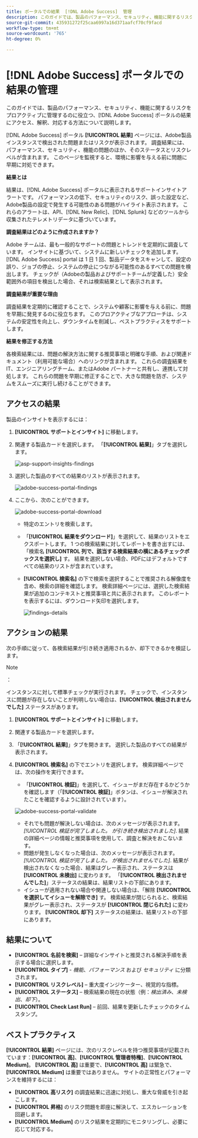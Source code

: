 ```yaml
---
title: ポータルでの結果  [!DNL Adobe Success]  管理
description: このガイドでは、製品のパフォーマンス、セキュリティ、機能に関するリスクをプロアクティブに管理するのに役立つ、 [!DNL Adobe Success]  ポータルの結果にアクセス、解釈、対応する方法について説明します。
source-git-commit: 435931272f25caa6997a16d371aafcf70cf9facd
workflow-type: tm+mt
source-wordcount: '765'
ht-degree: 0%

---
```


# [!DNL Adobe Success] ポータルでの結果の管理

このガイドでは、製品のパフォーマンス、セキュリティ、機能に関するリスクをプロアクティブに管理するのに役立つ、[!DNL Adobe Success] ポータルの結果にアクセス、解釈、対応する方法について説明します。

[!DNL Adobe Success] ポータル **[!UICONTROL 結果]** ページには、Adobe製品インスタンスで検出された問題またはリスクが表示されます。 調査結果には、パフォーマンス、セキュリティ、機能の問題のほか、そのステータスとリスクレベルが含まれます。 このページを監視すると、環境に影響を与える前に問題に早期に対処できます。

**結果とは**

結果は、[!DNL Adobe Success] ポータルに表示されるサポートインサイトアラートです。 パフォーマンスの低下、セキュリティのリスク、誤った設定など、Adobe製品の設定で発生する可能性のある問題がハイライト表示されます。 これらのアラートは、API、[!DNL New Relic]、[!DNL Splunk] などのツールから収集されたテレメトリデータに基づいています。

**調査結果はどのように作成されますか？**

Adobe チームは、最も一般的なサポートの問題とトレンドを定期的に調査しています。 インサイトに基づいて、システムに新しいチェックを追加します。 [!DNL Adobe Success] portal は 1 日 1 回、製品データをスキャンして、設定の誤り、ジョブの停止、システムの停止につながる可能性のあるすべての問題を検出します。 チェックが（Adobeの製品およびサポートチームが定義した）安全範囲外の項目を検出した場合、それは検索結果として表示されます。

**調査結果が重要な理由**

調査結果を定期的に確認することで、システムや顧客に影響を与える前に、問題を早期に発見するのに役立ちます。 このプロアクティブなアプローチは、システムの安定性を向上し、ダウンタイムを削減し、ベストプラクティスをサポートします。

**結果を修正する方法**

各検索結果には、問題の解決方法に関する推奨事項と明確な手順、および関連ドキュメント（利用可能な場合）へのリンクが含まれます。 これらの調査結果を IT、エンジニアリングチーム、またはAdobe パートナーと共有し、連携して対処します。 これらの問題を早期に修正することで、大きな問題を防ぎ、システムをスムーズに実行し続けることができます。


## アクセスの結果

製品のインサイトを表示するには：

1. **[!UICONTROL サポートとインサイト]** に移動します。
1. 関連する製品カードを選択します。 「**[!UICONTROL 結果]**」タブを選択します。

   ![asp-support-insights-findings](../../assets/asp-support-inisghts-findings.png)


1. 選択した製品のすべての結果のリストが表示されます。

   ![adobe-success-portal-findings](../../assets/adobe-success-portal-findings.png)

1. ここから、次のことができます。

   ![adobe-success-portal-download](../../assets/adobe-success-portal-download.png)

   * 特定のエントリを検索します。
   * 「**[!UICONTROL 結果をダウンロード]**」を選択して、結果のリストをエクスポートします。 1 つの検索結果に対してレポートを書き出すには、「検索名 **[!UICONTROL 列で、該当する検索結果の横にあるチェックボックスを選択し]** す。 結果を選択しない場合、PDFにはデフォルトですべての結果のリストが含まれています。
   * **[!UICONTROL 検索名]** の下で検索を選択することで推奨される解像度を含め、検索の詳細を確認します。 検索詳細ページには、選択した検索結果が追加のコンテキストと推奨事項と共に表示されます。 このレポートを表示するには、ダウンロード矢印を選択します。


     ![findings-details](../../assets/findings-details.png)


## アクションの結果

次の手順に従って、各検索結果が引き続き適用されるか、却下できるかを検証します。

>[!NOTE]
>：
>
>インスタンスに対して標準チェックが実行されます。 チェックで、インスタンスに問題が存在しないことが判明しない場合は、**[!UICONTROL 検出されませんでした]** ステータスがあります。

1. **[!UICONTROL サポートとインサイト]** に移動します。
1. 関連する製品カードを選択します。
1. 「**[!UICONTROL 結果]**」タブを開きます。 選択した製品のすべての結果が表示されます。
1. **[!UICONTROL 検索名]** の下でエントリを選択します。 検索詳細ページでは、次の操作を実行できます。
   * 「**[!UICONTROL 検証]**」を選択して、イシューがまだ存在するかどうかを確認します（「**[!UICONTROL 検証]**」ボタンは、イシューが解決されたことを確認するように設計されています）。

   ![adobe-success-portal-validate](../../assets/adobe-success-portal-validate.png)


   * それでも問題が解決しない場合は、次のメッセージが表示されます。*[!UICONTROL 検証が完了しました。 が引き続き検出されました]*. 結果の詳細ページの情報と推奨事項を使用して、調査と解決をおこないます。
   * 問題が発生しなくなった場合は、次のメッセージが表示されます。*[!UICONTROL 検証が完了しました。 が検出されませんでした]*. 結果が検出されなくなった場合、結果はグレー表示され、ステータスは **[!UICONTROL 未検出]** に変わります。 「**[!UICONTROL 検出されませんでした]**」ステータスの結果は、結果リストの下部にあります。
   * イシューが適用されない場合や関連しない場合は、「解除 **[!UICONTROL を選択してイシューを解除でき]** す。 検索結果が閉じられると、検索結果がグレー表示され、ステータスが **[!UICONTROL 閉じられた]** に変わります。  **[!UICONTROL 却下]** ステータスの結果は、結果リストの下部にあります。

## 結果について

* **[!UICONTROL 名前を検索]** – 詳細なインサイトと推奨される解決手順を表示する場合に選択します。
* **[!UICONTROL タイプ]** - *機能*、*パフォーマンス* および *セキュリティ* に分類されます。
* **[!UICONTROL リスクレベル]** – 重大度インジケーター、視覚的な指標。
* **[!UICONTROL ステータス]** – 検索結果の現在の状態（例：*検出済み*、*未検出*、*却下*）。
* **[!UICONTROL Check Last Run]** – 前回、結果を更新したチェックのタイムスタンプ。


## ベストプラクティス

**[!UICONTROL 結果]** ページには、次のリスクレベルを持つ推奨事項が記載されています：**[!UICONTROL 高]**、**[!UICONTROL 管理者特権]**、**[!UICONTROL Medium]**。 **[!UICONTROL 高]** は重要で、**[!UICONTROL 高]** は緊急で、**[!UICONTROL Medium]** は重要ではありません。 サイトの正常性とパフォーマンスを維持するには：

* **[!UICONTROL 高リスク]** の調査結果に迅速に対処し、重大な脅威を引き起こします。
* **[!UICONTROL 昇格]** のリスク問題を即座に解決して、エスカレーションを回避します。
* **[!UICONTROL Medium]** のリスク結果を定期的にモニタリングし、必要に応じて対応する。




